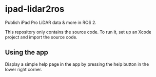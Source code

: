 # ipad-lidar2ros

Publish iPad Pro LiDAR data & more in ROS 2.

This repository only contains the source code.
To run it, set up an Xcode project and import the source code.

<!-- TODO link to app on the App Store once it's published -->

<!-- TODO add screenshot/demo -->

## Using the app

Display a simple help page in the app by pressing the help button in the lower right corner.

<!-- TODO add more info, link to ros2-web-bridge -->

<!-- TODO add table with all the types of data that the app can publish -->

